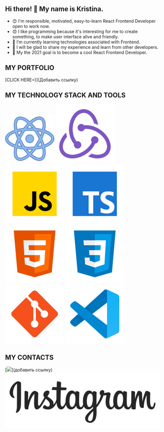 ## Hi there! 👋 My name is Kristina.
* 😊 I'm responsible, motivated, easy-to-learn React Frontend Developer open to work now.
* 😍 I like programming because it's interesting for me to create something, to make user interface alive and friendly.
* 🌱 I’m currently learning technologies associated with Frontend.
* 👯 I will be glad to share my experience and learn from other developers.
* 🥅 My the 2021 goal is to become a cool React Frontend Developer.

## MY PORTFOLIO
[CLICK HERE=)](Добавить ссылку) 

## MY TECHNOLOGY STACK AND TOOLS
![React](/react.svg)
![Redux](/redux.svg)
![JS](/JS.svg)
![TS](/TS.svg)
![HTML](/html-5.svg)
![CSS](/css3.svg)
![Git](/git.svg)
![Git](/vscode.svg)

## MY CONTACTS
[<img src="./svg/Linkedin.svg">](добавить ссылку)
[<img src="./1024px-Instagram_logo.svg">](https://www.instagram.com/tina.gorna/)

